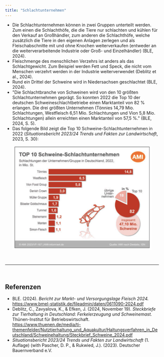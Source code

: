 ```yaml
---
title: "Schlachtunternehmen"
---
```




- Die Schlachtunternehmen können in zwei Gruppen unterteilt werden. Zum einen die Schlachthöfe, die die Tiere nur schlachten und kühlen für den Verkauf an Großhändler, zum anderen die Schlachthöfe, welche zusätzlich die Tiere in den eigenen Anlagen zerlegen und als Fleischabschnitte mit und ohne Knochen weiterverkaufen (entweder an die weiterverarbeitende Industrie oder Groß- und Einzelhändler) (BLE, 2024).
- Fleischmenge des menschlichen Verzehrs ist anders als das Schlachtgewicht. Zum Beispiel werden Fett und Speck, die nicht vom Menschen verzehrt werden in der Industrie weiterverwendet (Deblitz et al., 2024).
- Rund ein Drittel der Schweine wird in Niedersachsen geschlachtet (BLE, 2024). 
- "Die Schlachtbranche von Schweinen wird von den 10 größten Schlachtunternehmen geprägt. So konnten 2022 die Top 10 der deutschen Schweineschlachtbetriebe einen Marktanteil von 82 % erlangen. Die drei größten Unternehmen (Tönnies 14,79 Mio. Schlachtungen, Westfleisch 6,51 Mio. Schlachtungen und Vion 5,8 Mio. Schlachtungen) allein erreichten einen Marktanteil von 57,5 %." (BLE, 2024, S. 5). 
- Das folgende Bild zeigt die Top 10 Schweine-Schlachtunternehmen in 2022 (*Situationsbericht 2023/24 Trends und Fakten zur Landwirtschaft*, 2023, S. 30):

<p align="center">
  <img src="Schweine_Schlachtunternehmen.png" alt="Top 10 Schweine-Schlachtunternehmen" style="width:90%;">
</p>

<br>

---

<br> 

## Referenzen
- BLE. (2024). *Bericht zur Markt- und Versorgungslage Fleisch 2024.* <https://www.bmel-statistik.de/fileadmin/daten/0611090-2024.pdf>
- Deblitz, C., Zavyalova, K., & Efken, J. (2024, November 19). *Steckbriefe zur Tierhaltung in Deutschland: Ferkelerzeugung und Schweinemast.* Thünen-Institut für Betriebswirtschaft. <https://www.thuenen.de/media/ti-themenfelder/Nutztierhaltung_und_Aquakultur/Haltungsverfahren_in_Deutschland/Schweinehaltung/Steckbrief_Schweine_2024.pdf>
- *Situationsbericht 2023/24 Trends und Fakten zur Landwirtschaft* (1. Auflage) (with Pascher, D. P., & Rukwied, J.). (2023). Deutscher Bauernverband e.V.
